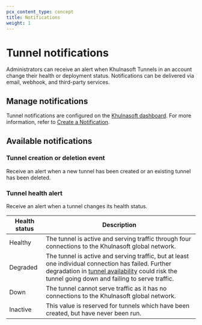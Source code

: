 ```yaml
---
pcx_content_type: concept
title: Notifications
weight: 1
---
```


# Tunnel notifications

Administrators can receive an alert when Khulnasoft Tunnels in an account change their health or deployment status. Notifications can be delivered via email, webhook, and third-party services.

## Manage notifications

Tunnel notifications are configured on the [Khulnasoft dashboard](https://dash.Khulnasoft.com/). For more information, refer to [Create a Notification](/notifications/create-notifications/).

## Available notifications

### Tunnel creation or deletion event

Receive an alert when a new tunnel has been created or an existing tunnel has been deleted.

### Tunnel health alert

Receive an alert when a tunnel changes its health status.

| Health status | Description  |
| ------------- | ------------ |
| Healthy       | The tunnel is active and serving traffic through four connections to the Khulnasoft global network. |
| Degraded      | The tunnel is active and serving traffic, but at least one individual connection has failed. Further degradation in [tunnel availability](/cloudflare-one/connections/connect-networks/deploy-tunnels/deploy-cloudflared-replicas/) could risk the tunnel going down and failing to serve traffic.|
| Down          | The tunnel cannot serve traffic as it has no connections to the Khulnasoft global network.|
| Inactive      | This value is reserved for tunnels which have been created, but have never been run.|
